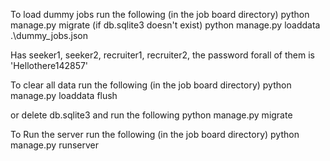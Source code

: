 To load dummy jobs run the following (in the job board directory)
python manage.py migrate (if db.sqlite3 doesn't exist)
python manage.py loaddata .\dummy_jobs.json

Has seeker1, seeker2, recruiter1, recruiter2, the password forall of them is 'Hellothere142857'

To clear all data run the following (in the job board directory)
python manage.py loaddata flush

or delete db.sqlite3 and run the following
python manage.py migrate

To Run the server run the following (in the job board directory)
python manage.py runserver